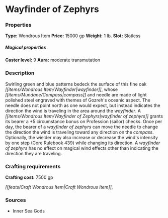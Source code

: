 ﻿---
Title: "Wayfinder of Zephyrs"
Type: "Wondrous Item"
Price: "15000 gp"
Weight: "1 lb."
Slot: "Slotless"
Caster level: "9"
Aura: "moderate transmutation"
Description: |
  "Swirling green and blue patterns bedeck the surface of this fine oak _wayfinder_, whose compass and needle are made of light polished steel engraved with themes of Gozreh's oceanic aspect. The needle does not point north as one would expect, but instead indicates the direction the wind is traveling in the area around the _wayfinder_. A _wayfinder of zephyrs_ grants its bearer a +5 circumstance bonus on Profession (sailor) checks. Once per day, the bearer of a _wayfinder of zephyrs_ can move the needle to change the direction the wind is traveling toward any direction on the compass. Optionally, the wielder may also increase or decrease the wind's intensity by one step (_Core Rulebook_ 439) while changing its direction. A _wayfinder of zephyrs_ has no effect on magical wind effects other than indicating the direction they are traveling."
Crafting cost: "7500 gp"
Sources: "['Inner Sea Gods']"
---

# Wayfinder of Zephyrs

### Properties

**Type:** Wondrous Item **Price:** 15000 gp **Weight:** 1 lb. **Slot:** Slotless

##### Magical properties

**Caster level:** 9 **Aura:** moderate transmutation

### Description

Swirling green and blue patterns bedeck the surface of this fine oak _[[items/Wondrous Item/Wayfinder|wayfinder]]_, whose _[[items/Mundane/Compass|compass]]_ and needle are made of light polished steel engraved with themes of Gozreh's oceanic aspect. The needle does not point north as one would expect, but instead indicates the direction the wind is traveling in the area around the _wayfinder_. A _[[items/Wondrous Item/Wayfinder of Zephyrs|wayfinder of zephyrs]]_ grants its bearer a +5 circumstance bonus on Profession (sailor) checks. Once per day, the bearer of a _wayfinder of zephyrs_ can move the needle to change the direction the wind is traveling toward any direction on the _compass_. Optionally, the wielder may also increase or decrease the wind's intensity by one step (Core Rulebook 439) while changing its direction. A _wayfinder of zephyrs_ has no effect on magical wind effects other than indicating the direction they are traveling.

### Crafting requirements

**Crafting cost:** 7500 gp

_[[feats/Craft Wondrous Item|Craft Wondrous Item]]_,

### Sources

* Inner Sea Gods